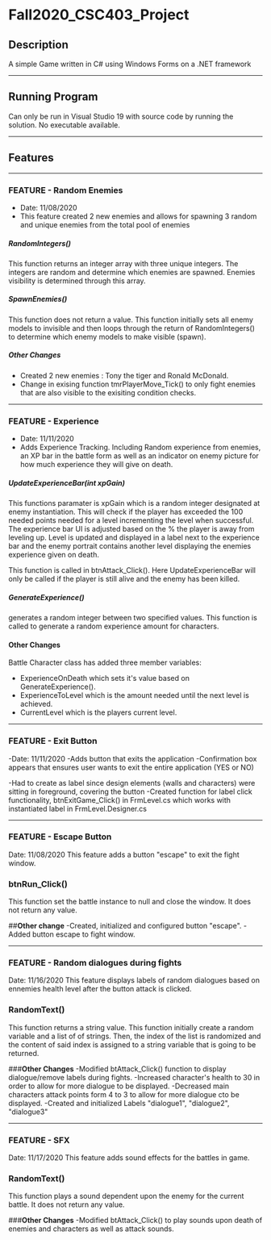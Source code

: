# Fall2020_CSC403_Project
## Description
A simple Game written in C# using Windows Forms on a .NET framework

------------------------------------------------------------------------------

## Running Program
Can only be run in Visual Studio 19 with source code by running the solution.
No executable available.

------------------------------------------------------------------------------

## Features
------------------------------------------------------------------------------

### FEATURE - Random Enemies
- Date: 11/08/2020
- This feature created 2 new enemies and allows for spawning 3 random and unique enemies from the total pool of enemies

##### **RandomIntegers()**
This function returns an integer array with three unique integers. The integers are random and determine which enemies are spawned. Enemies visibility is determined through this array.

##### **SpawnEnemies()**
This function does not return a value. This function initially sets all enemy models to invisible and then loops through the return of RandomIntegers() to determine which enemy models to make visible (spawn).

##### **Other Changes**
- Created 2 new enemies : Tony the tiger and Ronald McDonald.
- Change in exising function tmrPlayerMove_Tick() to only fight enemies that are also visible to the exisiting condition checks.


----------------------------------------------------------------------------

### FEATURE - Experience
- Date: 11/11/2020
- Adds Experience Tracking. Including Random experience from enemies, an XP bar in the battle form as well as an indicator on enemy picture for how much experience they will give on death.

##### **UpdateExperienceBar(int xpGain)**
This functions paramater is xpGain which is a random integer designated at enemy instantiation.
This will check if the player has exceeded the 100 needed points needed for a level incrementing the level when successful. The experience bar UI is adjusted based on the % the player is away from leveling up. Level is updated and displayed in a label next to the experience bar and the enemy portrait contains another level displaying the enemies experience given on death.

This function is called in btnAttack_Click(). Here UpdateExperienceBar will only be called if the player is still alive and the enemy has been killed.

##### **GenerateExperience()**
generates a random integer between two specified values. This function is called to generate a random experience amount for characters.

#### **Other Changes**
Battle Character class has added three member variables:
   - ExperienceOnDeath which sets it's value based on GenerateExperience().
   - ExperienceToLevel which is the amount needed until the next level is achieved.
   - CurrentLevel which is the players current level.
   
-------------------------------------------------------------------------------------

### FEATURE - Exit Button
-Date: 11/11/2020
-Adds button that exits the application
   -Confirmation box appears that ensures user wants to exit the entire application (YES or NO)
   
-Had to create as label since design elements (walls and characters) were sitting in foreground, covering the button
-Created function for label click functionality, btnExitGame_Click() in FrmLevel.cs which works with instantiated label in FrmLevel.Designer.cs


----------------------------------------------------------------------------

### FEATURE - Escape Button
Date: 11/08/2020
This feature adds a button "escape" to exit the fight window.


### **btnRun_Click()**
This function set the battle instance to null and close the window. It does not return any value.

##**Other change**
-Created, initialized and configured button "escape".
-Added button escape to fight window.

----------------------------------------------------------------------------

### FEATURE - Random dialogues during fights
Date: 11/16/2020
This feature displays labels of random dialogues based on ennemies health level after the button attack is clicked.

### **RandomText()**
This function returns a string value. This function initially create a random variable and a list of of strings. Then, the index of the list is randomized and the content of said index is assigned to a string variable that is going to be returned.

###**Other Changes**
-Modified btAttack_Click() function to display dialogue/remove labels during fights.
-Increased character's health to 30 in order to allow for more dialogue to be displayed.
-Decreased main characters attack points form 4 to 3 to allow for more dialogue cto be displayed.
-Created and initialized Labels "dialogue1", "dialogue2", "dialogue3"

----------------------------------------------------------------------------

### FEATURE - SFX
Date: 11/17/2020
This feature adds sound effects for the battles in game.

### **RandomText()**
This function plays a sound dependent upon the enemy for the current battle. It does not return any value.

###**Other Changes**
-Modified btAttack_Click() to play sounds upon death of enemies and characters as well as attack sounds.

